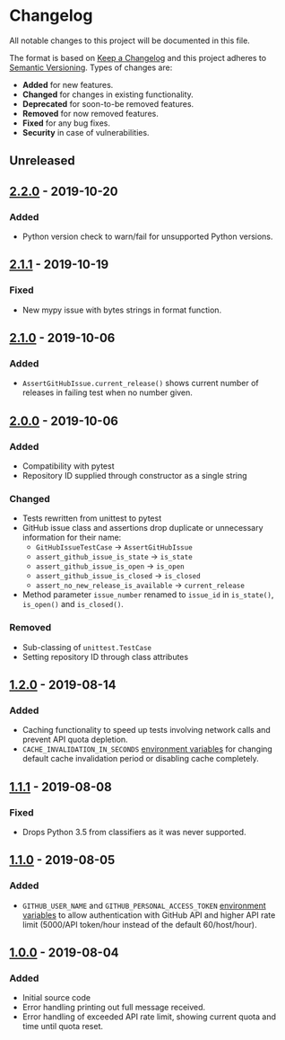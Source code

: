 # Changelog
All notable changes to this project will be documented in this file.

The format is based on [Keep a Changelog](http://keepachangelog.com/en/1.0.0/)
and this project adheres to [Semantic Versioning](http://semver.org/spec/v2.0.0.html).
Types of changes are:

* **Added** for new features.
* **Changed** for changes in existing functionality.
* **Deprecated** for soon-to-be removed features.
* **Removed** for now removed features.
* **Fixed** for any bug fixes.
* **Security** in case of vulnerabilities.

## Unreleased

## [2.2.0] - 2019-10-20 

### Added
* Python version check to warn/fail for unsupported Python versions.

## [2.1.1] - 2019-10-19

### Fixed
* New mypy issue with bytes strings in format function. 

## [2.1.0] - 2019-10-06

### Added
* `AssertGitHubIssue.current_release()` shows current number of releases in failing test when no number given.

## [2.0.0] - 2019-10-06

### Added
* Compatibility with pytest
* Repository ID supplied through constructor as a single string

### Changed
* Tests rewritten from unittest to pytest
* GitHub issue class and assertions drop duplicate or unnecessary information for their name:
    * `GitHubIssueTestCase` -> `AssertGitHubIssue`
    * `assert_github_issue_is_state` -> `is_state`
    * `assert_github_issue_is_open` -> `is_open`
    * `assert_github_issue_is_closed` -> `is_closed`
    * `assert_no_new_release_is_available` -> `current_release`
* Method parameter `issue_number` renamed to `issue_id` in `is_state()`, `is_open()` and `is_closed()`.

### Removed
* Sub-classing of `unittest.TestCase`
* Setting repository ID through class attributes

## [1.2.0] - 2019-08-14

### Added
* Caching functionality to speed up tests involving network calls and prevent API quota depletion.
* `CACHE_INVALIDATION_IN_SECONDS` [environment variables](README.md#environment-variables) for changing default cache invalidation period or disabling cache completely. 

## [1.1.1] - 2019-08-08

### Fixed
* Drops Python 3.5 from classifiers as it was never supported.

## [1.1.0] - 2019-08-05

### Added
* `GITHUB_USER_NAME` and `GITHUB_PERSONAL_ACCESS_TOKEN` [environment variables](README.md#environment-variables) to allow authentication with GitHub API and higher API rate limit (5000/API token/hour instead of the default 60/host/hour).

## [1.0.0] - 2019-08-04

### Added
* Initial source code
* Error handling printing out full message received.
* Error handling of exceeded API rate limit, showing current quota and time until quota reset.

[Unreleased]: https://github.com/radeklat/issue-watcher/compare/releases/2.2.0...HEAD
[2.2.0]: https://github.com/radeklat/issue-watcher/compare/releases/2.1.1...releases/2.2.0
[2.1.1]: https://github.com/radeklat/issue-watcher/compare/releases/2.1.0...releases/2.1.1
[2.1.0]: https://github.com/radeklat/issue-watcher/compare/releases/2.0.0...releases/2.1.0
[2.0.0]: https://github.com/radeklat/issue-watcher/compare/releases/1.2.0...releases/2.0.0
[1.2.0]: https://github.com/radeklat/issue-watcher/compare/releases/1.1.1...releases/1.2.0
[1.1.1]: https://github.com/radeklat/issue-watcher/compare/releases/1.1.0...releases/1.1.1
[1.1.0]: https://github.com/radeklat/issue-watcher/compare/releases/1.0.0...releases/1.1.1
[1.0.0]: https://github.com/radeklat/issue-watcher/compare/initial...releases/1.0.0

